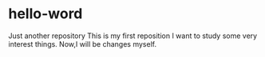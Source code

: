 # hello-word
Just another repository
This is  my first reposition
I  want to study some very interest things.
Now,I  will be changes myself.
